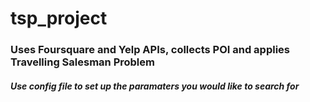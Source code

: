 # tsp_project
### Uses Foursquare and Yelp APIs, collects POI and applies Travelling Salesman Problem
##### Use config file to set up the paramaters you would like to search for
